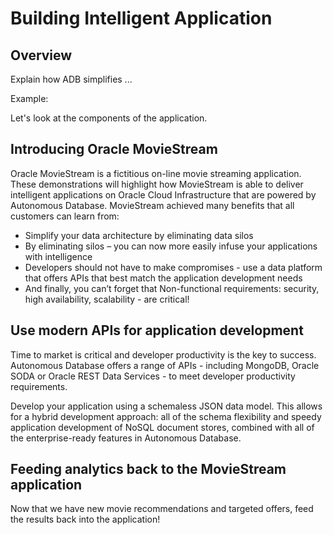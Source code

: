 # Building Intelligent Application
## Overview
Explain how ADB simplifies ...

Example:

[](youtube:c97bex3ErS4)

Let's look at the components of the application.

## Introducing Oracle MovieStream
Oracle MovieStream is a fictitious on-line movie streaming application. These demonstrations will highlight how MovieStream is able to deliver intelligent applications on Oracle Cloud Infrastructure that are powered by Autonomous Database. MovieStream achieved many benefits that all customers can learn from:
* Simplify your data architecture by eliminating data silos
* By eliminating silos – you can now more easily infuse your applications with intelligence
* Developers should not have to make compromises - use a data platform that offers APIs that best match the application development needs
* And finally, you can’t forget that Non-functional requirements: security, high availability, scalability - are critical!

[](youtube:iR-5uwHD1BQ)


## Use modern APIs for application development
Time to market is critical and developer productivity is the key to success. Autonomous Database offers a range of APIs - including MongoDB, Oracle SODA or Oracle REST Data Services - to meet developer productivity requirements. 

Develop your application using a schemaless JSON data model. This allows for a hybrid development approach: all of the schema flexibility and speedy application development of NoSQL document stores, combined with all of the enterprise-ready features in Autonomous Database. 

[](youtube:qBZJYWTaOLw?start=181;rel=0)


## Feeding analytics back to the MovieStream application
Now that we have new movie recommendations and targeted offers, feed the results back into the application!

[](youtube:qBZJYWTaOLw?start=1256)

